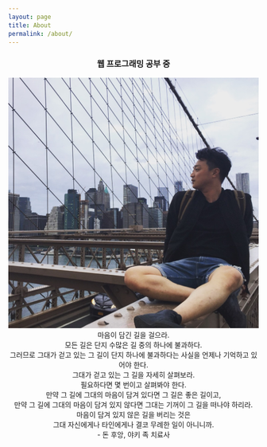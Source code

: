 ```yaml
---
layout: page
title: About
permalink: /about/
---
```


<center><h3>웹 프로그래밍 공부 중</h3></center>

<img src="/images/IMG_2954.JPG" class="profile">



<center>마음이 담긴 길을 걸으라.

<center>모든 길은 단지 수많은 길 중의 하나에 불과하다.

<center>그러므로 그대가 걷고 있는 그 길이 단지 하나에 불과하다는 사실을 언제나 기억하고 있어야 한다.

<center>그대가 걷고 있는 그 길을 자세히 살펴보라.

<center>필요하다면 몇 번이고 살펴봐야 한다.

<center>만약 그 길에 그대의 마음이 담겨 있다면 그 길은 좋은 길이고,

<center>만약 그 길에 그대의 마음이 담겨 있지 않다면 그대는 기꺼이 그 길을 떠나야 하리라.

<center>마음이 담겨 있지 않은 길을 버리는 것은

<center>그대 자신에게나 타인에게나 결코 무례한 일이 아니니까.

<center>- 돈 후앙, 야키 족 치료사